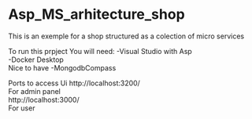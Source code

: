 # Asp_MS_arhitecture_shop

This is an exemple for a shop structured as a colection of micro services

To run this prpject You will need:
  -Visual Studio with Asp <br />
  -Docker Desktop<br />
Nice to have
  -MongodbCompass<br />

Ports to access Ui
  http://localhost:3200/ <br />
  For admin panel<br />
  http://localhost:3000/<br />
  For user<br />
